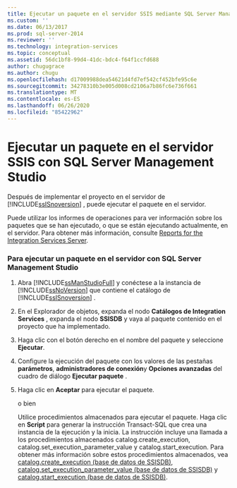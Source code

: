 ```yaml
---
title: Ejecutar un paquete en el servidor SSIS mediante SQL Server Management Studio | Microsoft Docs
ms.custom: ''
ms.date: 06/13/2017
ms.prod: sql-server-2014
ms.reviewer: ''
ms.technology: integration-services
ms.topic: conceptual
ms.assetid: 56dc1bf8-99d4-41dc-bdc4-f64f1ccfd688
author: chugugrace
ms.author: chugu
ms.openlocfilehash: d17009988dea54621d4fd7ef542cf452bfe95c6e
ms.sourcegitcommit: 34278310b3e005d008cd2106a7b86fc6e736f661
ms.translationtype: MT
ms.contentlocale: es-ES
ms.lasthandoff: 06/26/2020
ms.locfileid: "85422962"
---
```

# <a name="run-a-package-on-the-ssis-server-using-sql-server-management-studio"></a>Ejecutar un paquete en el servidor SSIS con SQL Server Management Studio
  Después de implementar el proyecto en el servidor de [!INCLUDE[ssISnoversion](../includes/ssisnoversion-md.md)] , puede ejecutar el paquete en el servidor.  
  
 Puede utilizar los informes de operaciones para ver información sobre los paquetes que se han ejecutado, o que se están ejecutando actualmente, en el servidor. Para obtener más información, consulte [Reports for the Integration Services Server](../../2014/integration-services/reports-for-the-integration-services-server.md).  
  
### <a name="to-run-a-package-on-the-server-using-sql-server-management-studio"></a>Para ejecutar un paquete en el servidor con SQL Server Management Studio  
  
1.  Abra [!INCLUDE[ssManStudioFull](../includes/ssmanstudiofull-md.md)] y conéctese a la instancia de [!INCLUDE[ssNoVersion](../includes/ssnoversion-md.md)] que contiene el catálogo de [!INCLUDE[ssISnoversion](../includes/ssisnoversion-md.md)] .  
  
2.  En el Explorador de objetos, expanda el nodo **Catálogos de Integration Services** , expanda el nodo **SSISDB** y vaya al paquete contenido en el proyecto que ha implementado.  
  
3.  Haga clic con el botón derecho en el nombre del paquete y seleccione **Ejecutar**.  
  
4.  Configure la ejecución del paquete con los valores de las pestañas **parámetros**, **administradores de conexión**y **Opciones avanzadas** del cuadro de diálogo **Ejecutar paquete** .  
  
5.  Haga clic en **Aceptar** para ejecutar el paquete.  
  
     o bien  
  
     Utilice procedimientos almacenados para ejecutar el paquete. Haga clic en **Script** para generar la instrucción Transact-SQL que crea una instancia de la ejecución y la inicia. La instrucción incluye una llamada a los procedimientos almacenados catalog.create_execution, catalog.set_execution_parameter_value y catalog.start_execution. Para obtener más información sobre estos procedimientos almacenados, vea [catalog.create_execution &#40;base de datos de SSISDB&#41;](/sql/integration-services/system-stored-procedures/catalog-create-execution-ssisdb-database), [catalog.set_execution_parameter_value &#40;base de datos de SSISDB&#41;](/sql/integration-services/system-stored-procedures/catalog-set-execution-parameter-value-ssisdb-database) y [catalog.start_execution &#40;base de datos de SSISDB&#41;](/sql/integration-services/system-stored-procedures/catalog-start-execution-ssisdb-database).  
  
  
